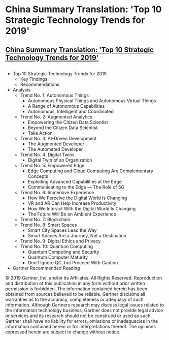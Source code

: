 # China Summary Translation: 'Top 10 Strategic Technology Trends for 2019'

## [China Summary Translation: 'Top 10 Strategic Technology Trends for 2019'](https://www.gartner.com/doc/3904270?ref=mrktg-srch)

## 

* Top 10 Strategic Technology Trends for 2019
  * Key Findings
  * Recommendations
* Analysis
  * Trend No. 1: Autonomous Things
    * Autonomous Physical Things and Autonomous Virtual Things
    * A Range of Autonomous Capabilities
    * Autonomous, Intelligent and Coordinated
  * Trend No. 2: Augmented Analytics
    * Empowering the Citizen Data Scientist
    * Beyond the Citizen Data Scientist
    * Take Action
  * Trend No. 3: AI-Driven Development
    * The Augmented Developer
    * The Automated Developer
  * Trend No. 4: Digital Twins
    * Digital Twin of an Organization
  * Trend No. 5: Empowered Edge
    * Edge Computing and Cloud Computing Are Complementary Concepts
    * Exploiting Advanced Capabilities at the Edge
    * Communicating to the Edge — The Role of 5G
  * Trend No. 6: Immersive Experience
    * How We Perceive the Digital World Is Changing
    * VR and AR Can Help Increase Productivity
    * How We Interact With the Digital World Is Changing
    * The Future Will Be an Ambient Experience
  * Trend No. 7: Blockchain
  * Trend No. 8: Smart Spaces
    * Smart City Spaces Lead the Way
    * Smart Spaces Are a Journey, Not a Destination
  * Trend No. 9: Digital Ethics and Privacy
  * Trend No. 10: Quantum Computing
    * Quantum Computing and Security
    * Quantum Computer Maturity
    * Don’t Ignore QC, but Proceed With Caution
* Gartner Recommended Reading

© 2019 Gartner, Inc. and/or its Affiliates. All Rights Reserved. Reproduction and distribution of this publication in any form without prior written permission is forbidden. The information contained herein has been obtained from sources believed to be reliable. Gartner disclaims all warranties as to the accuracy, completeness or adequacy of such information. Although Gartners research may discuss legal issues related to the information technology business, Gartner does not provide legal advice or services and its research should not be construed or used as such. Gartner shall have no liability for errors, omissions or inadequacies in the information contained herein or for interpretations thereof. The opinions expressed herein are subject to change without notice.



